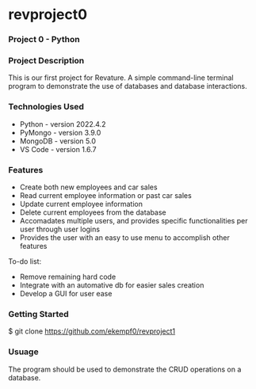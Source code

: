# revproject0
### Project 0 - Python

### Project Description
This is our first project for Revature. A simple command-line terminal program to demonstrate the use of databases and database interactions. 

### Technologies Used
- Python - version 2022.4.2
- PyMongo - version 3.9.0
- MongoDB - version 5.0
- VS Code - version 1.6.7

### Features
- Create both new employees and car sales
- Read current employee information or past car sales
- Update current employee information
- Delete current employees from the database
- Accomadates multiple users, and provides specific functionalities per user through user logins
- Provides the user with an easy to use menu to accomplish other features

To-do list:
- Remove remaining hard code
- Integrate with an automative db for easier sales creation
- Develop a GUI for user ease


### Getting Started

$ git clone https://github.com/ekempf0/revproject1

### Usuage

The program should be used to demonstrate the CRUD operations on a database.


